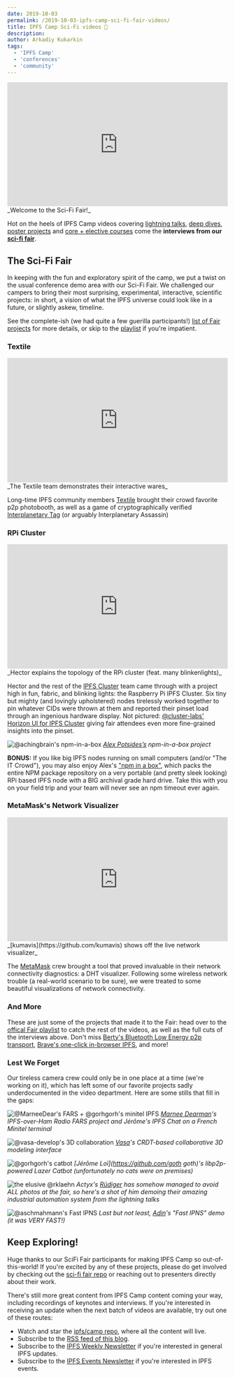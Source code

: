 ```yaml
---
date: 2019-10-03
permalink: /2019-10-03-ipfs-camp-sci-fi-fair-videos/
title: IPFS Camp Sci-Fi videos 🧬
description:
author: Arkadiy Kukarkin
tags:
  - 'IPFS Camp'
  - 'conferences'
  - 'community'
---
```


<div style="position: relative; padding-bottom: 56.25%; height: 0; overflow: hidden;">
  <iframe src="https://www.youtube.com/embed/D_4H8gz_9MU" style="position: absolute; top: 0; left: 0; width: 100%; height: 100%; border:0;" allowfullscreen title="YouTube Video"></iframe>
</div>
_Welcome to the Sci-Fi Fair!_

Hot on the heels of IPFS Camp videos covering [lightning talks](https://github.com/ipfs/camp#%EF%B8%8F-lightning-talks), [deep dives](https://github.com/ipfs/camp#-deep-dives), [poster projects](https://github.com/ipfs/camp#-poster-projects) and [core + elective courses](https://github.com/ipfs/camp#-core--elective-courses) come the **interviews from our [sci-fi fair](https://github.com/ipfs/camp#-sci-fi-fair)**.

## The Sci-Fi Fair

In keeping with the fun and exploratory spirit of the camp, we put a twist on the usual conference demo area with our Sci-Fi Fair. We challenged our campers to bring their most surprising, experimental, interactive, scientific projects: in short, a vision of what the IPFS universe could look like in a future, or slightly askew, timeline.

See the complete-ish (we had quite a few guerilla participants!) [list of Fair projects](https://github.com/ipfs/camp/blob/master/SCI-FI_FAIR) for more details, or skip to the [playlist](https://www.youtube.com/playlist?list=PLuhRWgmPaHtTWCyJcTgLFhsg8Bi2dFPCo) if you're impatient.

### Textile

<div style="position: relative; padding-bottom: 56.25%; height: 0; overflow: hidden;">
  <iframe src="https://www.youtube.com/embed/34lVgp1snvg" style="position: absolute; top: 0; left: 0; width: 100%; height: 100%; border:0;" allowfullscreen title="YouTube Video"></iframe>
</div>
_The Textile team demonstrates their interactive wares_

Long-time IPFS community members [Textile](https://textile.io) brought their crowd favorite p2p photobooth, as well as a game of cryptographically verified [Interplanetary Tag](https://medium.com/textileio/building-peer-to-peer-games-on-ipfs-a-look-at-interplanetary-tag-52d081ee1d32) (or arguably Interplanetary Assassin)

### RPi Cluster

<div style="position: relative; padding-bottom: 56.25%; height: 0; overflow: hidden;">
  <iframe src="https://www.youtube.com/embed/7pFf5gUnQ24" style="position: absolute; top: 0; left: 0; width: 100%; height: 100%; border:0;" allowfullscreen title="YouTube Video"></iframe>
</div>
_Hector explains the topology of the RPi cluster (feat. many blinkenlights)_

Hector and the rest of the [IPFS Cluster](https://cluster.ipfs.io) team came through with a project high in fun, fabric, and blinking lights: the Raspberry Pi IPFS Cluster. Six tiny but mighty (and lovingly upholstered) nodes tirelessly worked together to pin whatever CIDs were thrown at them and reported their pinset load through an ingenious hardware display. Not pictured: [@cluster-labs'](https://github.com/cluster-labs) [Horizon UI for IPFS Cluster](https://medium.com/towardsblockchain/we-made-a-dashboard-for-ipfs-clusters-and-now-we-want-you-to-check-it-out-a87234629908) giving fair attendees even more fine-grained insights into the pinset.

![@achingbrain's npm-in-a-box](../assets/059-ipfs-camp-sci-fi-fair-videos-npm-in-box.jpg)
_[Alex Potsides’s](https://github.com/achingbrain) npm-in-a-box project_

**BONUS:** If you like big IPFS nodes running on small computers (and/or "The IT Crowd"), you may also enjoy Alex's ["npm in a box"](https://github.com/ipfs-shipyard/npm-on-ipfs), which packs the entire NPM package repository on a very portable (and pretty sleek looking) RPi based IPFS node with a BIG archival grade hard drive. Take this with you on your field trip and your team will never see an npm timeout ever again.

### MetaMask's Network Visualizer

<div style="position: relative; padding-bottom: 56.25%; height: 0; overflow: hidden;">
  <iframe src="https://www.youtube.com/embed/7HDVgjQnNdM" style="position: absolute; top: 0; left: 0; width: 100%; height: 100%; border:0;" allowfullscreen title="YouTube Video"></iframe>
</div>
_[kumavis](https://github.com/kumavis) shows off the live network visualizer_

The [MetaMask](https://metamask.io) crew brought a tool that proved invaluable in their network connectivity diagnostics: a DHT visualizer. Following some wireless network trouble (a real-world scenario to be sure), we were treated to some beautiful visualizations of network connectivity.

### And More

These are just some of the projects that made it to the Fair: head over to the [offical Fair playlist](https://www.youtube.com/playlist?list=PLuhRWgmPaHtTWCyJcTgLFhsg8Bi2dFPCo) to catch the rest of the videos, as well as the full cuts of the interviews above. Don't miss [Berty's Bluetooth Low Energy p2p transport](https://www.youtube.com/watch?v=B3fUHtdVBn0), [Brave's one-click in-browser IPFS](https://www.youtube.com/watch?v=JTAMeBrul6k), and more!

### Lest We Forget

Our tireless camera crew could only be in one place at a time (we're working on it), which has left some of our favorite projects sadly underdocumented in the video department. Here are some stills that fill in the gaps:

![@MarneeDear's FARS + @gorhgorh's minitel IPFS](../assets/059-ipfs-camp-sci-fi-fair-videos-marnee-minitel.jpg)
_[Marnee Dearman](https://github.com/MarneeDear)'s IPFS-over-Ham Radio FARS project and Jérôme's IPFS Chat on a French Minitel terminal_

![@vasa-develop's 3D collaboration](../assets/059-ipfs-camp-sci-fi-fair-videos-vasa.jpg)
_[Vasa](https://github.com/vasa-develop)'s CRDT-based collaborative 3D modeling interface_

![@gorhgorh's catbot](../assets/059-ipfs-camp-sci-fi-fair-videos-catbot.jpg)
_[Jérôme Loï](https://github.com/goth goth)'s libp2p-powered Lazer Catbot (unfortunately no cats were on premises)_

![the elusive @rklaehn](../assets/059-ipfs-camp-sci-fi-fair-videos-actyx.jpg)
_Actyx's [Rüdiger](https://github.com/rklaehn) has somehow managed to avoid ALL photos at the fair, so here's a shot of him demoing their amazing industrial automation system from the lightning talks_

![@aschmahmann's Fast IPNS](../assets/059-ipfs-camp-sci-fi-fair-videos-ipns.jpg)
_Last but not least, [Adin](https://github.com/aschmahmann)'s "Fast IPNS" demo (it was VERY FAST!)_

## Keep Exploring!

Huge thanks to our SciFi Fair participants for making IPFS Camp so out-of-this-world! If you're excited by any of these projects, please do get involved by checking out the [sci-fi fair repo](https://github.com/ipfs/camp#-sci-fi-fair) or reaching out to presenters directly about their work.

There's still more great content from IPFS Camp content coming your way, including recordings of keynotes and interviews. If you're interested in receiving an update when the next batch of videos are available, try out one of these routes:

- Watch and star the [ipfs/camp repo](https://github.com/ipfs/camp/blob/master/README.md), where all the content will live.
- Subscribe to the [RSS feed of this blog](https://blog.ipfs.io/index.xml).
- Subscribe to the [IPFS Weekly Newsletter](https://tinyletter.com/ipfsnewsletter) if you're interested in general IPFS updates.
- Subscribe to the [IPFS Events Newsletter](https://protocol.us20.list-manage.com/subscribe?u=62e1eb7f68461b5a2ab5c52e6&id=f3fed9af1d) if you're interested in IPFS events.
